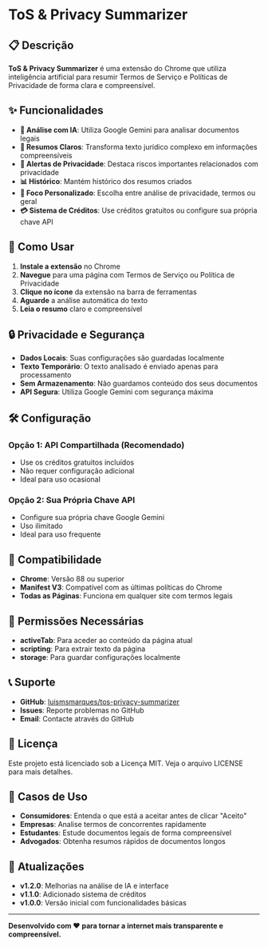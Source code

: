 # ToS & Privacy Summarizer

## 📋 Descrição

**ToS & Privacy Summarizer** é uma extensão do Chrome que utiliza inteligência artificial para resumir Termos de Serviço e Políticas de Privacidade de forma clara e compreensível.

## ✨ Funcionalidades

- **🤖 Análise com IA**: Utiliza Google Gemini para analisar documentos legais
- **📄 Resumos Claros**: Transforma texto jurídico complexo em informações compreensíveis
- **🚨 Alertas de Privacidade**: Destaca riscos importantes relacionados com privacidade
- **📊 Histórico**: Mantém histórico dos resumos criados
- **🎯 Foco Personalizado**: Escolha entre análise de privacidade, termos ou geral
- **💳 Sistema de Créditos**: Use créditos gratuitos ou configure sua própria chave API

## 🚀 Como Usar

1. **Instale a extensão** no Chrome
2. **Navegue** para uma página com Termos de Serviço ou Política de Privacidade
3. **Clique no ícone** da extensão na barra de ferramentas
4. **Aguarde** a análise automática do texto
5. **Leia o resumo** claro e compreensível

## 🔒 Privacidade e Segurança

- **Dados Locais**: Suas configurações são guardadas localmente
- **Texto Temporário**: O texto analisado é enviado apenas para processamento
- **Sem Armazenamento**: Não guardamos conteúdo dos seus documentos
- **API Segura**: Utiliza Google Gemini com segurança máxima

## 🛠️ Configuração

### Opção 1: API Compartilhada (Recomendado)
- Use os créditos gratuitos incluídos
- Não requer configuração adicional
- Ideal para uso ocasional

### Opção 2: Sua Própria Chave API
- Configure sua própria chave Google Gemini
- Uso ilimitado
- Ideal para uso frequente

## 📱 Compatibilidade

- **Chrome**: Versão 88 ou superior
- **Manifest V3**: Compatível com as últimas políticas do Chrome
- **Todas as Páginas**: Funciona em qualquer site com termos legais

## 🔧 Permissões Necessárias

- **activeTab**: Para aceder ao conteúdo da página atual
- **scripting**: Para extrair texto da página
- **storage**: Para guardar configurações localmente

## 📞 Suporte

- **GitHub**: [luismsmarques/tos-privacy-summarizer](https://github.com/luismsmarques/tos-privacy-summarizer)
- **Issues**: Reporte problemas no GitHub
- **Email**: Contacte através do GitHub

## 📄 Licença

Este projeto está licenciado sob a Licença MIT. Veja o arquivo LICENSE para mais detalhes.

## 🎯 Casos de Uso

- **Consumidores**: Entenda o que está a aceitar antes de clicar "Aceito"
- **Empresas**: Analise termos de concorrentes rapidamente
- **Estudantes**: Estude documentos legais de forma compreensível
- **Advogados**: Obtenha resumos rápidos de documentos longos

## 🔄 Atualizações

- **v1.2.0**: Melhorias na análise de IA e interface
- **v1.1.0**: Adicionado sistema de créditos
- **v1.0.0**: Versão inicial com funcionalidades básicas

---

**Desenvolvido com ❤️ para tornar a internet mais transparente e compreensível.**
